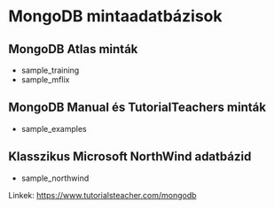 # MongoDB mintaadatbázisok

## MongoDB Atlas minták
- sample_training
- sample_mflix

## MongoDB Manual és TutorialTeachers minták
- sample_examples

## Klasszikus Microsoft NorthWind adatbázid
- sample_northwind

Linkek:
https://www.tutorialsteacher.com/mongodb

